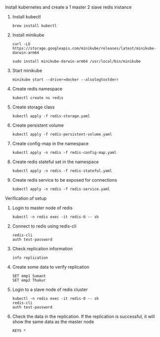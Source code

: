 Install kubernetes and create a 1 master 2 slave redis instance

1. Install kubectl

   ```
   brew install kubectl
   ```

2. Install minikube

   ```
   curl -LO https://storage.googleapis.com/minikube/releases/latest/minikube-darwin-arm64
   ```

   ```
   sudo install minikube-darwin-arm64 /usr/local/bin/minikube
   ```

3. Start minikube

   ```
   minikube start --driver=docker --alsologtostderr
   ```

4. Create redis namespace

   ```
   kubectl create ns redis
   ```

5. Create storage class
   ```
   kubectl apply -f redis-storage.yaml
   ```
6. Create persistent volume
   ```
   kubectl apply -f redis-persistent-volume.yaml
   ```
7. Create config-map in the namespace
   ```
   kubectl apply -n redis -f redis-config-map.yaml
   ```
8. Create redis stateful set in the namespace
   ```
   kubectl apply -n redis -f redis-stateful.yaml
   ```
9. Create redis service to be exposed for connections
   ```
   kubectl apply -n redis -f redis-service.yaml
   ```

Verification of setup

1. Login to master node of redis
   ```
   kubectl -n redis exec -it redis-0 -- sh
   ```
2. Connect to redis using redis-cli
   ```
   redis-cli
   auth test-password
   ```
3. Check replication information
   ```
   info replication
   ```
4. Create some data to verify replication
   ```
   SET emp1 Sumant
   SET emp2 Thakur
   ```
5. Login to a slave node of redis cluster
   ```
   kubectl -n redis exec -it redis-0 -- sh
   redis-cli
   auth test-password
   ```
6. Check the data in the replication. If the replication is successful, it will show the same data as the master node
   ```
   KEYS *
   ```
